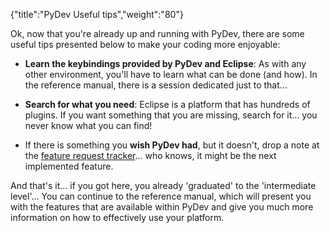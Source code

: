 {"title":"PyDev Useful tips","weight":"80"}

Ok, now that you're already up and running with PyDev, there are some useful tips presented below to make your coding more enjoyable:

* **Learn the keybindings provided by PyDev and Eclipse**: As with any other environment, you'll have to learn what can be done (and how). In the reference manual, there is a session dedicated just to that...

* **Search for what you need**: Eclipse is a platform that has hundreds of plugins. If you want something that you are missing, search for it... you never know what you can find!

* If there is something you **wish PyDev had**, but it doesn't, drop a note at the [feature request tracker](http://sourceforge.net/tracker/?group_id=85796&atid=577332)... who knows, it might be the next implemented feature.

And that's it... if you got here, you already 'graduated' to the 'intermediate level'... You can continue to the reference manual, which will present you with the features that are available within PyDev and give you much more information on how to effectively use your platform.
